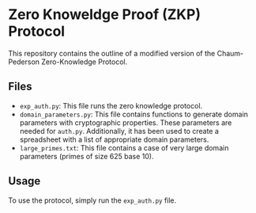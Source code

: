 
# Zero Knoweldge Proof (ZKP) Protocol

This repository contains the outline of a modified version of the Chaum-Pederson Zero-Knowledge Protocol. 

## Files

- `exp_auth.py`: This file runs the zero knowledge protocol. 
- `domain_parameters.py`: This file contains functions to generate domain parameters with cryptographic properties. These parameters are needed for `auth.py`. Additionally, it has been used to create a spreadsheet with a list of appropriate domain parameters. 
- `large_primes.txt`: This file contains a case of very large domain parameters (primes of size 625 base 10). 

## Usage

To use the protocol, simply run the `exp_auth.py` file.


